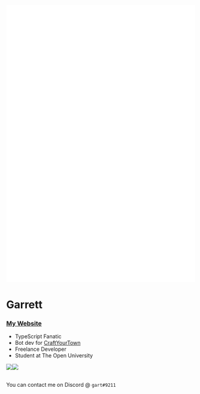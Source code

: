 ![Metrics](/github-metrics.svg)

# Garrett

<h3><a href="https://gart.sh">My Website</a></h3>

- TypeScript Fanatic
- Bot dev for [CraftYourTown](https://craftyourtown.com)
- Freelance Developer
- Student at The Open University

<table>
  <tr>
    <img src="https://github-readme-stats.vercel.app/api/wakatime?username=gart&api_domain=wakapi.dev&bg_color=2D3748&title_color=2F855A&icon_color=2F855A&text_color=ffffff&custom_title=Wakapi%20Week%20Stats&layout=compact">
    <img src="https://github-readme-stats.vercel.app/api/top-langs/?username=gurrrrrrett3&langs_count=10&bg_color=2D3748&title_color=2F855A&icon_color=2F855A&text_color=ffffff&custom_title=Top%20Languages&layout=compact&hide=css"
  </tr>
 </table>

You can contact me on Discord @ `gart#9211`
